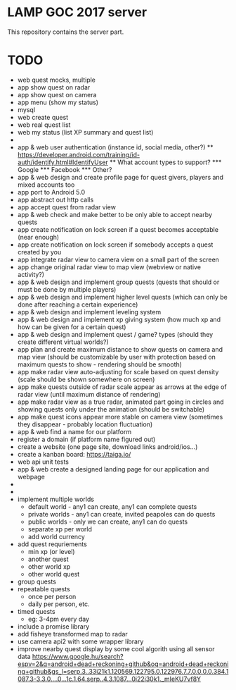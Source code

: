 # LAMP GOC 2017 server

This repository contains the server part.


# TODO

* web quest mocks, multiple
* app show quest on radar
* app show quest on camera
* app menu (show my status)
* mysql
* web create quest
* web real quest list
* web my status (list XP summary and quest list)
* 
* app & web user authentication (instance id, social media, other?)
** https://developer.android.com/training/id-auth/identify.html#IdentifyUser
** What account types to support?
*** Google
*** Facebook
*** Other?
* app & web design and create profile page for quest givers, players and mixed accounts too
* app port to Android 5.0
* app abstract out http calls
* app accept quest from radar view
* app & web check and make better to be only able to accept nearby quests
* app create notification on lock screen if a quest becomes acceptable (near enough)
* app create notification on lock screen if somebody accepts a quest created by you
* app integrate radar view to camera view on a small part of the screen
* app change original radar view to map view (webview or native activity?)
* app & web design and implement group quests (quests that should or must be done by multiple players)
* app & web design and implement higher level quests (which can only be done after reaching a certain experience)
* app & web design and implement leveling system
* app & web design and implement xp giving system (how much xp and how can be given for a certain quest)
* app & web design and implement quest / game? types (should they create different virtual worlds?)
* app plan and create maximum distance to show quests on camera and map view (should be customizable by user with protection based on maximum quests to show - rendering should be smooth)
* app make radar view auto-adjusting for scale based on quest density (scale should be shown somewhere on screen)
* app make quests outside of radar scale appear as arrows at the edge of radar view (until maximum distance of rendering)
* app make radar view as a true radar, animated part going in circles and showing quests only under the animation (should be switchable)
* app make quest icons appear more stable on camera view (sometimes they disappear - probably location fluctuation)
* app & web find a name for our platform
* register a domain (if platform name figured out)
* create a website (one page site, download links android/ios...)
* create a kanban board: https://taiga.io/
* web api unit tests
* app & web create a designed landing page for our application and webpage
*
*
* implement multiple worlds
  * default world - any1 can create, any1 can complete quests
  * private worlds - any1 can create, invited peapoles can do quests
  * public worlds - only we can create, any1 can do quests
  * separate xp per world
  * add world currency
* add quest requriements
  * min xp (or level)
  * another quest
  * other world xp
  * other world quest
* group quests
* repeatable quests
  * once per person
  * daily per person, etc.
* timed quests
  * eg: 3-4pm every day 
* include a promise library 
* add fisheye transformed map to radar
* use camera api2 with some wrapper library
* improve nearby quest display by some cool algorith using all sensor data https://www.google.hu/search?espv=2&q=android+dead+reckoning+github&oq=android+dead+reckoning+github&gs_l=serp.3..33i21k1.120569.122795.0.122976.7.7.0.0.0.0.384.1087.3-3.3.0....0...1c.1.64.serp..4.3.1087...0i22i30k1._mIeKU7vf8Y
